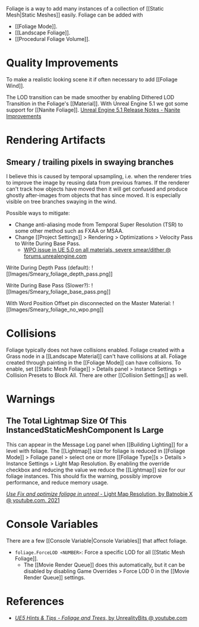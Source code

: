 Foliage is a way to add many instances of a collection of [[Static Mesh|Static Meshes]] easily.
Foliage can be added with
- [[Foliage Mode]].
- [[Landscape Foliage]].
- [[Procedural Foliage Volume]].


# Quality Improvements

To make a realistic looking scene it if often necessary to add [[Foliage Wind]].

The LOD transition can be made smoother by enabling Dithered LOD Transition in the Foliage's [[Material]].
With Unreal Engine 5.1 we got some support for [[Nanite Foliage]].
[Unreal Engine 5.1 Release Notes - Nanite Improvements](https://docs.unrealengine.com/5.1/en-US/unreal-engine-5.1-release-notes/#naniteimprovements)


# Rendering Artifacts

## Smeary / trailing pixels in swaying branches

I believe this is caused by temporal upsampling, i.e. when the renderer tries to improve the image by reusing data from previous frames.
If the renderer can't track how objects have moved then it will get confused and produce ghostly after-images from objects that has since moved.
It is especially visible on tree branches swaying in the wind.

Possible ways to mitigate:
- Change anti-aliasing mode from Temporal Super Resolution (TSR) to some other method such as FXAA or MSAA.
- Change [[Project Settings]] > Rendering > Optimizations > Velocity Pass to Write During Base Pass.
	- [WPO issue in UE 5.0 on all materials, severe smear/dither @ forums.unrealengine.com](https://forums.unrealengine.com/t/wpo-issue-in-ue-5-0-on-all-materials-severe-smear-dither/515780)


Write During Depth Pass (default):
![[Images/Smeary_foliage_depth_pass.png]]

Write During Base Pass (Slower?):
![[Images/Smeary_foliage_base_pass.png]]

With Word Position Offset pin disconnected on the Master Material:
![[Images/Smeary_foliage_no_wpo.png]]

# Collisions

Foliage typically does not have collisions enabled.
Foliage created with a Grass node in a [[Landscape Material]] can't have collisions at all.
Foliage created through painting in the [[Foliage Mode]] can have collisions.
To enable, set [[Static Mesh Foliage]] > Details panel > Instance Settings > Collision Presets to Block All.
There are other [[Collision Settings]] as well.


# Warnings

## The Total Lightmap Size Of This InstancedStaticMeshComponent Is Large

This can appear in the Message Log panel when [[Building Lighting]] for a level with foliage.
The [[Lightmap]] size for foliage is reduced in [[Foliage Mode]] > Foliage panel > select one or more [[Foliage Type]]s > Details > Instance Settings > Light Map Resolution.
By enabling the override checkbox and reducing the value we reduce the [[Lightmap]] size for our foliage instances.
This should fix the warning, possibly improve performance, and reduce memory usage.

[_Use Fix and optimize foliage in unreal_ - Light Map Resolution, by Batnobie X @ youtube.com. 2021](https://youtu.be/jcZ5V8qFwgE?t=100)


# Console Variables

There are a few [[Console Variable|Console Variables]] that affect foliage.

- `foliage.ForceLOD <NUMBER>`: Force a specific LOD for all [[Static Mesh Foliage]].
	- The [[Movie Render Queue]] does this automatically, but it can be disabled by disabling Game Overrides > Force LOD 0 in the [[Movie Render Queue]] settings.


# References

- [_UE5 Hints & Tips - Foliage and Trees_, by UnrealityBits @ youtube.com](https://www.youtube.com/watch?v=dxofebT02VI)


